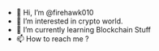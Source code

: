 - 👋 Hi, I’m @firehawk010
- 👀 I’m interested in crypto world.
- 🌱 I’m currently learning Blockchain Stuff
- 📫 How to reach me ?

<!---
firehawk010/firehawk010 is a ✨ special ✨ repository because its `README.md` (this file) appears on your GitHub profile.
You can click the Preview link to take a look at your changes.
--->
